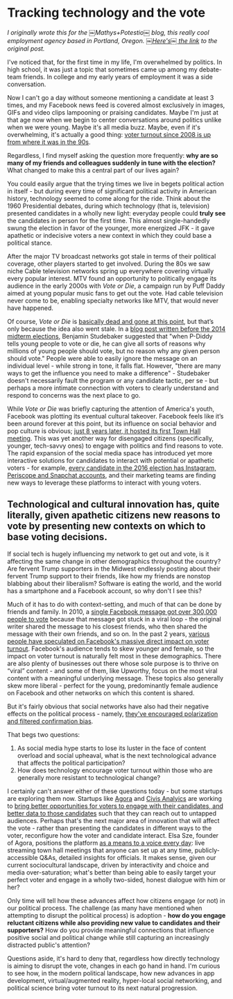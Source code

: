 # Tracking technology and the vote
*I originally wrote this for the ￼Mathys+Potestio￼ blog, this really cool employment agency based in Portland, Oregon. ￼[Here's￼ the link][1] to the original post.*

I've noticed that, for the first time in my life, I'm overwhelmed by politics. In high school, it was just a topic that sometimes came up among my debate-team friends. In college and my early years of employment it was a side conversation. 

Now I can't go a day without someone mentioning a candidate at least 3 times, and my Facebook news feed is covered almost exclusively in images, GIFs and video clips lampooning or praising candidates. Maybe I'm just at that age now when we begin to center conversations around politics unlike when we were young. Maybe it's all media buzz. Maybe, even if it's overwhelming, it's actually a good thing: [voter turnout since 2008 is up from where it was in the 90s][2]. 

Regardless, I find myself asking the question more frequently: **why are so many of my friends and colleagues suddenly in tune with the election?** What changed to make this a central part of our lives again? 

You could easily argue that the trying times we live in begets political action in itself - but during every time of significant political activity in American history, technology seemed to come along for the ride. Think about the 1960 Presidential debates, during which technology (that is, television) presented candidates in a wholly new light: everyday people could **truly see** the candidates in person for the first time. This almost single-handedly swung the election in favor of the younger, more energized JFK - it gave apathetic or indecisive voters a new context in which they could base a political stance. 

After the major TV broadcast networks got stale in terms of their political coverage, other players started to get involved. During the 80s we saw niche Cable television networks spring up everywhere covering virtually every popular interest. MTV found an opportunity to politically engage its audience in the early 2000s with *Vote or Die*, a campaign run by Puff Daddy aimed at young popular music fans to get out the vote. Had cable television never come to be, enabling specialty networks like MTV, that would never have happened. 

Of course, *Vote or Die* is [basically dead and gone at this point][3], but that’s only because the idea also went stale. In a [blog post written before the 2014 midterm elections][4], Benjamin Studebaker suggested that "when P-Diddy tells young people to vote or die, he can give all sorts of reasons why millions of young people should vote, but no reason why any given person should vote." People were able to easily ignore the message on an individual level - while strong in tone, it falls flat. However, "there are many ways to get the influence you need to make a difference" - Studebaker doesn't necessarily fault the program or any candidate tactic, per se - but perhaps a more intimate connection with voters to clearly understand and respond to concerns was the next place to go. 

While *Vote or Die* was briefly capturing the attention of America's youth, Facebook was plotting its eventual cultural takeover. Facebook feels like it’s been around forever at this point, but its influence on social behavior and pop culture is obvious; [just 8 years later, it hosted its first Town Hall meeting][5]. This was yet another way for disengaged citizens (specifically, younger, tech-savvy ones) to engage with politics and find reasons to vote. The rapid expansion of the social media space has introduced yet more interactive solutions for candidates to interact with potential or apathetic voters - for example, [every candidate in the 2016 election has Instagram, Periscope and Snapchat accounts][6], and their marketing teams are finding new ways to leverage these platforms to interact with young voters.

**Technological and cultural innovation has, quite literally, given apathetic citizens new reasons to vote** by presenting new contexts on which to base voting decisions.
---- 
If social tech is hugely influencing my network to get out and vote, is it affecting the same change in other demographics throughout the country? Are fervent Trump supporters in the Midwest endlessly posting about their fervent Trump support to their friends, like how my friends are nonstop blabbing about their liberalism? Software is eating the world, and the world has a smartphone and a Facebook account, so why don't I see this?

Much of it has to do with context-setting, and much of that can be done by friends and family. In 2010, a [single Facebook message got over 300,000 people to vote][7] because that message got stuck in a viral loop - the original writer shared the message to his closest friends, who then shared the message with their own friends, and so on. In the past 2 years, [various people have speculated on Facebook's massive direct impact on voter turnout][8]. Facebook's audience tends to skew younger and female, so the impact on voter turnout is naturally felt most in these demographics. There are also plenty of businesses out there whose sole purpose is to thrive on “viral” content - and some of them, like Upworthy, focus on the most viral content with a meaningful underlying message. These topics also generally skew more liberal - perfect for the young, predominantly female audience on Facebook and other networks on which this content is shared.

But it's fairly obvious that social networks have also had their negative effects on the political process - namely, [they've encouraged polarization and filtered confirmation bias][9].

That begs two questions: 
1. As social media hype starts to lose its luster in the face of content overload and social upheaval, what is the next technological advance that affects the political participation?
2. How does technology encourage voter turnout within those who are generally more resistant to technological change? 

I certainly can't answer either of these questions today - but some startups are exploring them now. Startups like [Agora][10] and [Civis Analyics][11] are working to [bring better opportunities for voters to engage with their candidates, and better data to those candidates][12] such that they can reach out to untapped audiences. Perhaps that's the next major area of innovation that will affect the vote - rather than presenting the candidates in different ways to the voter, reconfigure how the voter and candidate interact. Elsa Sze, founder of Agora, positions the platform [as a means to a voice every day][13]: live streaming town hall meetings that anyone can set up at any time, publicly-accessible Q&As, detailed insights for officials. It makes sense, given our current sociocultural landscape, driven by interactivity and choice and media over-saturation; what's better than being able to easily target your perfect voter and engage in a wholly two-sided, honest dialogue with him or her? 

Only time will tell how these advances affect how citizens engage (or not) in our political process. The challenge (as many have mentioned when attempting to disrupt the political process) is adoption - **how do you engage reluctant citizens while also providing new value to candidates and their supporters?** How do you provide meaningful connections that influence positive social and political change while still capturing an increasingly distracted public's attention?

Questions aside, it's hard to deny that, regardless how directly technology is aiming to disrupt the vote, changes in each go hand in hand. I'm curious to see how, in the modern political landscape, how new advances in app development, virtual/augmented reality, hyper-local social networking, and political science bring voter turnout to its next natural progression. 

[1]:	http://mathys-potestio.com/tracking-social-technology-voter-engagement/
[2]:	http://www.infoplease.com/ipa/A0781453.html
[3]:	http://www.foxnews.com/story/2006/04/25/is-diddy-vote-or-die-dead-or-just-sleeping.html
[4]:	https://benjaminstudebaker.com/2014/11/04/the-case-against-voting/
[5]:	https://www.facebook.com/notes/government-and-politics-on-facebook/facebook-politics-live-first-presidential-debate/10151026483095882/
[6]:	https://blogs.adobe.com/digitalmarketing/social-media/how-periscope-will-be-key-to-a-2016-presidential-victory/
[7]:	http://healthland.time.com/2012/09/12/get-out-the-friend-vote-how-facebook-spurred-340000-extra-votes-in-2010/
[8]:	http://www.adweek.com/socialtimes/facebooks-influence-impact-voter-turnout/207610
[9]:	http://techcrunch.com/2014/11/08/disrupting-democracy/
[10]:	https://theagora.co/
[11]:	https://civisanalytics.com/
[12]:	http://www.inc.com/ilan-mochari/7-startups-that-will-change-election-day.html
[13]:	http://bostinno.streetwise.co/2015/10/14/harvard-innovation-lab-startup-agora-offers-online-political-platform/